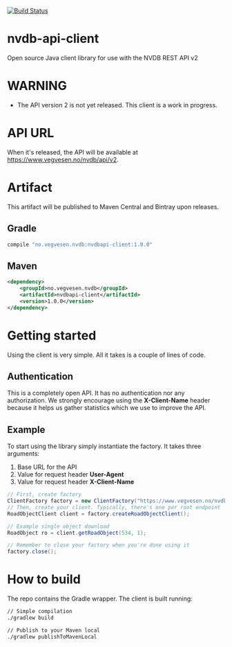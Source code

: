 [![Build Status](https://travis-ci.org/nvdb-vegdata/nvdb-api-client.svg?branch=master)](https://travis-ci.org/nvdb-vegdata/nvdb-api-client)

# nvdb-api-client
Open source Java client library for use with the NVDB REST API v2

# WARNING
* The API version 2 is not yet released. This client is a work in progress.

# API URL
When it's released, the API will be available at https://www.vegvesen.no/nvdb/api/v2.

# Artifact
This artifact will be published to Maven Central and Bintray upon releases.

## Gradle
```gradle
compile "no.vegvesen.nvdb:nvdbapi-client:1.0.0"
```

## Maven
```xml
<dependency>
    <groupId>no.vegvesen.nvdb</groupId>
    <artifactId>nvdbapi-client</artifactId>
    <version>1.0.0</version>
</dependency>
```

# Getting started
Using the client is very simple. All it takes is a couple of lines of code.

## Authentication
This is a completely open API. It has no authentication nor any authorization. We strongly encourage using the **X-Client-Name** header because it helps us gather statistics which we use to improve the API.

## Example
To start using the library simply instantiate the factory. It takes three arguments:
1. Base URL for the API
2. Value for request header **User-Agent**
3. Value for request header **X-Client-Name**

```java
// First, create factory
ClientFactory factory = new ClientFactory("https://www.vegvesen.no/nvdb/api/v2", "Jersey2", "IntegrationTest");
// Then, create your client. Typically, there's one per root endpoint
RoadObjectClient client = factory.createRoadObjectClient();

// Example single object download
RoadObject ro = client.getRoadObject(534, 1);

// Remember to close your factory when you're done using it
factory.close();
```
# How to build 
The repo contains the Gradle wrapper. The client is built running:
```bash
// Simple compilation 
./gradlew build

// Publish to your Maven local
./gradlew publishToMavenLocal
```
